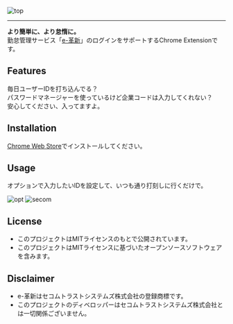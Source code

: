 ![top](https://github.com/olture/easyLazy/blob/store/top.png?raw=true)

---

**より簡単に、より怠惰に。**  
勤怠管理サービス「[e-革新](https://www.e-kakushin.com/login/)」のログインをサポートするChrome Extensionです。

## Features
毎日ユーザーIDを打ち込んでる？  
パスワードマネージャーを使っているけど企業コードは入力してくれない？  
安心してください、入ってますよ。

## Installation
[Chrome Web Store](https://)でインストールしてください。

## Usage
オプションで入力したいIDを設定して、いつも通り打刻しに行くだけで。  

![opt](https://github.com/olture/easyLazy/blob/store/opt.png?raw=true)
![secom](https://github.com/olture/easyLazy/blob/store/secom.png?raw=true)

## License
* このプロジェクトはMITライセンスのもとで公開されています。
* このプロジェクトはMITライセンスに基づいたオープンソースソフトウェアを含みます。

## Disclaimer
* e-革新はセコムトラストシステムズ株式会社の登録商標です。
* このプロジェクトのディベロッパーはセコムトラストシステムズ株式会社とは一切関係ございません。

